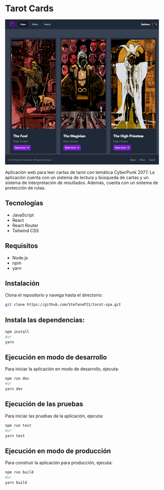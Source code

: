 # Tarot Cards

![Imagen de previsualización](public/assets/tarotspa.png)

Aplicación web para leer cartas de tarot con temática CyberPunk 2077. La aplicación cuenta con un sistema de lectura y búsqueda de cartas y un sistema de interpretación de resultados. Además, cuenta con un sistema de protección de rutas.

## Tecnologías

- JavaScript
- React
- React Router
- Tailwind CSS

## Requisitos

- Node.js
- npm
- yarn

## Instalación

Clona el repositorio y navega hasta el directorio:

```bash
git clone https://github.com/StefanoP21/tarot-spa.git
```

## Instala las dependencias:

```bash
npm install
#or
yarn 
```

## Ejecución en modo de desarrollo

Para iniciar la aplicación en modo de desarrollo, ejecuta:

```bash
npm run dev
#or
yarn dev
```

## Ejecución de las pruebas

Para iniciar las pruebas de la aplicación, ejecuta:

```bash
npm run test
#or
yarn test
```

## Ejecución en modo de producción

Para construir la aplicación para producción, ejecuta:

```bash
npm run build
#or
yarn build
```
